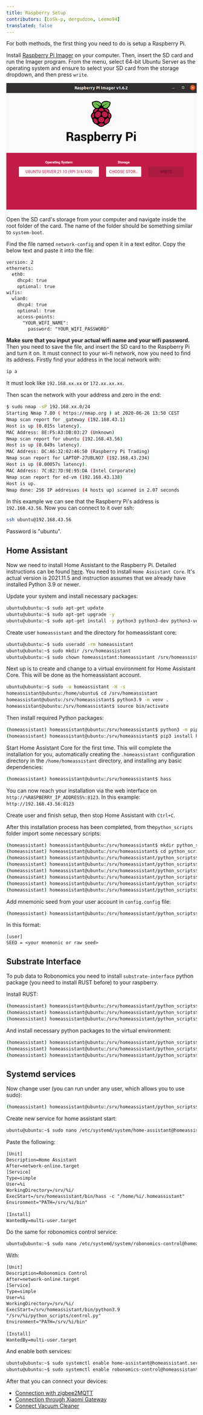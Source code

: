 ```yaml
---
title: Raspberry Setup
contributors: [LoSk-p, dergudzon, Leemo94]
translated: false
---
```


For both methods, the first thing you need to do is setup a Raspberry Pi.

Install [Raspberry Pi Imager](https://www.raspberrypi.com/software/) on your computer. Then, insert the SD card and run the Imager program. From the menu, select 64-bit Ubuntu Server as the operating system and ensure to select your SD card from the storage dropdown, and then press `write`.

![pi](../images/home-assistant/pi.png)

Open the SD card's storage from your computer and navigate inside the root folder of the card. The name of the folder should be something similar to `system-boot`.

Find the file named `network-config` and open it in a text editor. Copy the below text and paste it into the file:
```
version: 2
ethernets:
  eth0:
    dhcp4: true
    optional: true
wifis:
  wlan0:
    dhcp4: true
    optional: true
    access-points:
      "YOUR_WIFI_NAME":
        password: "YOUR_WIFI_PASSWORD"
```

**Make sure that you input your actual wifi name and your wifi password.** Then you need to save the file, and insert the SD card to the Raspberry Pi and turn it on. It must connect to your wi-fi network, now you need to find its address. Firstly find your address in the local network with:
```bash
ip a
```
It must look like `192.168.xx.xx` or `172.xx.xx.xx`.

Then scan the network with your address and zero in the end:

```bash 
$ sudo nmap -sP 192.168.xx.0/24
Starting Nmap 7.80 ( https://nmap.org ) at 2020-06-26 13:50 CEST
Nmap scan report for _gateway (192.168.43.1)
Host is up (0.015s latency).
MAC Address: 8E:F5:A3:DB:03:27 (Unknown)
Nmap scan report for ubuntu (192.168.43.56)
Host is up (0.049s latency).
MAC Address: DC:A6:32:02:46:50 (Raspberry Pi Trading)
Nmap scan report for LAPTOP-27UBLNO7 (192.168.43.234)
Host is up (0.00057s latency).
MAC Address: 7C:B2:7D:9E:95:DA (Intel Corporate)
Nmap scan report for ed-vm (192.168.43.138)
Host is up.
Nmap done: 256 IP addresses (4 hosts up) scanned in 2.07 seconds
```

In this example we can see that the Raspberry Pi's address is `192.168.43.56`. Now you can connect to it over ssh:
```bash
ssh ubuntu@192.168.43.56
```
Password is "ubuntu".

## Home Assistant

Now we need to install Home Assistant to the Raspberry Pi. Detailed instructions can be found [here](https://www.home-assistant.io/installation/linux#install-home-assistant-core). You need to install `Home Assistant Core`. It's actual version is 2021.11.5 and instruction assumes that we already have installed Python 3.9 or newer.

Update your system and install necessary packages:
```bash
ubuntu@ubuntu:~$ sudo apt-get update
ubuntu@ubuntu:~$ sudo apt-get upgrade -y
ubuntu@ubuntu:~$ sudo apt-get install -y python3 python3-dev python3-venv python3-pip libffi-dev libssl-dev libjpeg-dev zlib1g-dev autoconf build-essential libopenjp2-7 libtiff5 tzdata libcurl4-openssl-dev
```

Create user `homeassistant` and the directory for homeassistant core:
```bash
ubuntu@ubuntu:~$ sudo useradd -rm homeassistant
ubuntu@ubuntu:~$ sudo mkdir /srv/homeassistant
ubuntu@ubuntu:~$ sudo chown homeassistant:homeassistant /srv/homeassistant
```

Next up is to create and change to a virtual environment for Home Assistant Core. This will be done as the homeassistant account.
```bash
ubuntu@ubuntu:~$ sudo -u homeassistant -H -s
homeassistant@ubuntu:/home/ubuntu$ cd /srv/homeassistant
homeassistant@ubuntu:/srv/homeassistant$ python3.9 -m venv .
homeassistant@ubuntu:/srv/homeassistant$ source bin/activate
```

Then install required Python packages:
```bash
(homeassistant) homeassistant@ubuntu:/srv/homeassistant$ python3 -m pip install wheel
(homeassistant) homeassistant@ubuntu:/srv/homeassistant$ pip3 install homeassistant==2021.11.5
```

Start Home Assistant Core for the first time. This will complete the installation for you, automatically creating the `.homeassistant `configuration directory in the `/home/homeassistant` directory, and installing any basic dependencies:
```bash
(homeassistant) homeassistant@ubuntu:/srv/homeassistant$ hass
```

You can now reach your installation via the web interface on `http://%RASPBERRY_IP_ADDRESS%:8123`. 
In this example: `http://192.168.43.56:8123`

Create user and finish setup, then stop Home Assistant with `Ctrl+C`.

After this installation process has been completed, from the`python_scripts` folder import some necessary scripts:

```bash
(homeassistant) homeassistant@ubuntu:/srv/homeassistant$ mkdir python_scripts
(homeassistant) homeassistant@ubuntu:/srv/homeassistant$ cd python_scripts/
(homeassistant) homeassistant@ubuntu:/srv/homeassistant/python_scripts$ wget https://raw.githubusercontent.com/airalab/robonomics-smarthome/main/python_scripts/send_datalog.py
(homeassistant) homeassistant@ubuntu:/srv/homeassistant/python_scripts$ wget https://raw.githubusercontent.com/airalab/robonomics-smarthome/main/python_scripts/control.py
(homeassistant) homeassistant@ubuntu:/srv/homeassistant/python_scripts$ wget https://raw.githubusercontent.com/airalab/robonomics-smarthome/main/python_scripts/utils.py
(homeassistant) homeassistant@ubuntu:/srv/homeassistant/python_scripts$ wget https://raw.githubusercontent.com/airalab/robonomics-smarthome/main/python_scripts/create_config.py
(homeassistant) homeassistant@ubuntu:/srv/homeassistant/python_scripts$ wget https://raw.githubusercontent.com/airalab/robonomics-smarthome/main/python_scripts/decrypt.py
(homeassistant) homeassistant@ubuntu:/srv/homeassistant/python_scripts$ wget https://raw.githubusercontent.com/airalab/robonomics-smarthome/main/python_scripts/encrypt.py
```

Add mnemonic seed from your user account in `config.config` file:
```bash
(homeassistant) homeassistant@ubuntu:/srv/homeassistant/python_scripts$ nano /srv/homeassistant/python_scripts/config.config
```

In this format:
```
[user]
SEED = <your mnemonic or raw seed>
```

## Substrate Interface

To pub data to Robonomics you need to install `substrate-interface` python package (you need to install RUST before) to your raspberry. 

Install RUST:
```bash
(homeassistant) homeassistant@ubuntu:/srv/homeassistant/python_scripts$ curl --proto '=https' --tlsv1.2 -sSf https://sh.rustup.rs | sh
(homeassistant) homeassistant@ubuntu:/srv/homeassistant/python_scripts$ source $HOME/.cargo/env
(homeassistant) homeassistant@ubuntu:/srv/homeassistant/python_scripts$ rustup default nightly
```

And install necessary python packages to the virtual environment:
```bash
(homeassistant) homeassistant@ubuntu:/srv/homeassistant/python_scripts$ pip3 install pynacl==1.4.0 packaging pycurl
(homeassistant) homeassistant@ubuntu:/srv/homeassistant/python_scripts$ pip3 install substrate-interface==1.1.2 --use-feature=2020-resolver
(homeassistant) homeassistant@ubuntu:/srv/homeassistant/python_scripts$ pip3 install python-miio==0.5.8 --use-feature=2020-resolver
```
## Systemd services

Now change user (you can run under any user, which allows you to use sudo):

```bash
(homeassistant) homeassistant@ubuntu:/srv/homeassistant/python_scripts$ exit
```

Create new service for home assistant start: 

```bash
ubuntu@ubuntu:~$ sudo nano /etc/systemd/system/home-assistant@homeassistant.service 
```

Paste the following:

```
[Unit]
Description=Home Assistant
After=network-online.target
[Service]
Type=simple
User=%i
WorkingDirectory=/srv/%i/
ExecStart=/srv/homeassistant/bin/hass -c "/home/%i/.homeassistant"
Environment="PATH=/srv/%i/bin"

[Install]
WantedBy=multi-user.target
```

Do the same for robonomics control service:

```bash
ubuntu@ubuntu:~$ sudo nano /etc/systemd/system/robonomics-control@homeassistant.service 
```

With:
```
[Unit]
Description=Robonomics Control
After=network-online.target
[Service]
Type=simple
User=%i
WorkingDirectory=/srv/%i/
ExecStart=/srv/homeassistant/bin/python3.9 "/srv/%i/python_scripts/control.py"
Environment="PATH=/srv/%i/bin"

[Install]
WantedBy=multi-user.target
```

And enable both services:
```bash
ubuntu@ubuntu:~$ sudo systemctl enable home-assistant@homeassistant.service
ubuntu@ubuntu:~$ sudo systemctl enable robonomics-control@homeassistant.service
```

After that you can connect your devices:
- [Connection with zigbee2MQTT](/docs/zigbee2-mqtt)
- [Connection through Xiaomi Gateway](/docs/xiaomi-gateway)
- [Connect Vacuum Cleaner](/docs/vacuum-connect)